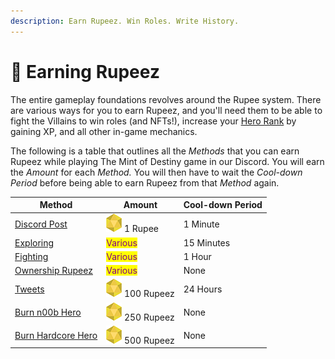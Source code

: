 ```yaml
---
description: Earn Rupeez. Win Roles. Write History.
---
```


# 💎 Earning Rupeez

The entire gameplay foundations revolves around the Rupee system. There are various ways for you to earn Rupeez, and you'll need them to be able to fight the Villains to win roles (and NFTs!), increase your [Hero Rank](../hero-rank.md) by gaining XP, and all other in-game mechanics.

The following is a table that outlines all the _Methods_ that you can earn Rupeez while playing The Mint of Destiny game in our Discord. You will earn the _Amount_ for each _Method._ You will then have to wait the _Cool-down Period_ before being able to earn Rupeez from that _Method_ again.

| Method                                  | Amount                                                                                        | Cool-down Period |
| --------------------------------------- | --------------------------------------------------------------------------------------------- | ---------------- |
| [Discord Post](discord-post.md)         | <img src="../../.gitbook/assets/Rupeez-small (7).png" alt="" data-size="line"> 1 Rupee        | 1 Minute         |
| [Exploring](exploring.md)               | <mark style="color:purple;">Various</mark>                                                    | 15 Minutes       |
| [Fighting](../fighting.md)              | <mark style="color:purple;">Various</mark>                                                    | 1 Hour           |
| [Ownership Rupeez](ownership-points.md) | <mark style="color:purple;">Various</mark>                                                    | None             |
| [Tweets](tweets.md)                     | <img src="../../.gitbook/assets/Rupeez-small (5) (1).png" alt="" data-size="line"> 100 Rupeez | 24 Hours         |
| [Burn n00b Hero](./#burn-a-token)       | <img src="../../.gitbook/assets/Rupeez-small (1).png" alt="" data-size="line"> 250 Rupeez     | None             |
| [Burn Hardcore Hero](./#burn-a-token)   | <img src="../../.gitbook/assets/Rupeez-small (3).png" alt="" data-size="line"> 500 Rupeez     | None             |

